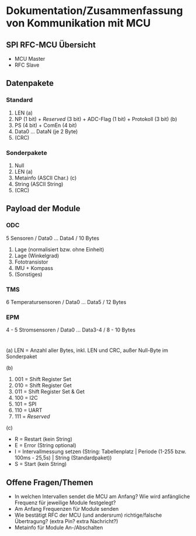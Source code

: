 # Dokumentation/Zusammenfassung von Kommunikation mit MCU

## SPI RFC-MCU Übersicht
- MCU Master
- RFC Slave

## Datenpakete
### Standard
1. LEN (a)
2. NP (1 bit) + *Reserved* (3 bit) + ADC-Flag (1 bit) + Protokoll (3 bit) (b)
3. PS (4 bit) + ComEn (4 bit)
4. Data0 ... DataN (je 2 Byte)
5. (CRC)

### Sonderpakete
1. Null
2. LEN (a)
3. Metainfo (ASCII Char.) (c)
4. String (ASCII String)
5. (CRC)
        
## Payload der Module
### ODC
5 Sensoren / Data0 ... Data4 / 10 Bytes
1. Lage (normalisiert bzw. ohne Einheit)
2. Lage (Winkelgrad)
3. Fototransistor
4. IMU + Kompass
5. (Sonstiges)

### TMS
6 Temperatursensoren / Data0 ... Data5 / 12 Bytes

### EPM
4 - 5 Stromsensoren / Data0 ... Data3-4 / 8 - 10 Bytes

#
(a)
LEN = Anzahl aller Bytes, inkl. LEN und CRC, außer Null-Byte im Sonderpaket

(b)
1. 001 = Shift Register Set
2. 010 = Shift Register Get
3. 011 = Shift Register Set & Get
4. 100 = I2C
5. 101 = SPI
6. 110 = UART
7. 111 = *Reserved*

(c)
- R = Restart (kein String)
- E = Error (String optional)
- I = Intervallmessung setzen (String: Tabellenplatz | Periode (1-255 bzw. 100ms - 25,5s) | String (Standardpaket))
- S = Start (kein String)



## Offene Fragen/Themen
- In welchen Intervallen sendet die MCU am Anfang? Wie wird anfängliche Frequenz für jeweilige Module festgelegt?
- Am Anfang Frequenzen für Module senden
- Wie bestätigt RFC der MCU (und andersrum) richtige/falsche Übertragung? (extra Pin? extra Nachricht?)
- Metainfo für Module An-/Abschalten
